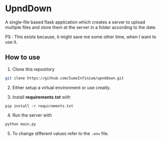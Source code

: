 # UpndDown

A single-file based flask application which creates a server to upload multiple files and store them at the server in a folder according to the date.

PS : This exists because, it might save me some other time, when I want to use it.

## How to use

1. Clone this repository

```bash
git clone https://github.com/IumoInfinium/upnddown.git
```

2. Either setup a virtual environment or use creatly.

3. Install **requirements.txt** with

```
pip install -r requirements.txt
```

4. Run the server with

```bash
python main.py
```

5. To change different values refer to  the `.env` file.
